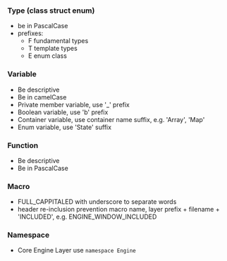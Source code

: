 
### Type (class struct enum)
- be in PascalCase
- prefixes:
  - F fundamental types
  - T template types
  - E enum class

### Variable

- Be descriptive
- Be in camelCase
- Private member variable, use '_' prefix
- Boolean variable, use 'b' prefix
- Container variable, use container name suffix, e.g. 'Array', 'Map'
- Enum variable, use 'State' suffix

### Function

- Be descriptive
- Be in PascalCase

### Macro

- FULL_CAPPITALED with underscore to separate words
- header re-inclusion prevention macro name, layer prefix + filename + 'INCLUDED', e.g. ENGINE_WINDOW_INCLUDED

### Namespace

- Core Engine Layer use `namespace Engine`

